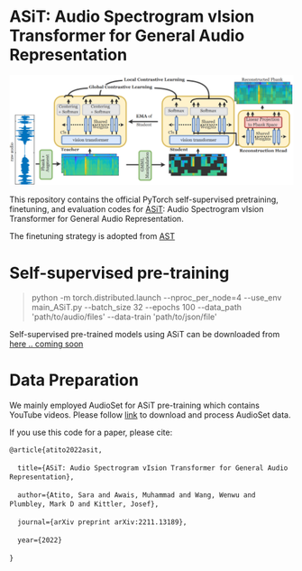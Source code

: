 # ASiT: Audio Spectrogram vIsion Transformer for General Audio Representation

![](ASiT.png)

This repository contains the official PyTorch self-supervised pretraining, finetuning, and evaluation codes for 
[ASiT](https://arxiv.org/abs/2211.13189): Audio Spectrogram vIsion Transformer for General Audio Representation.

The finetuning strategy is adopted from [AST](https://github.com/YuanGongND/ast) 

# Self-supervised pre-training
> python -m torch.distributed.launch --nproc_per_node=4 --use_env main_ASiT.py --batch_size 32 --epochs 100 --data_path 'path/to/audio/files' --data-train 'path/to/json/file'

Self-supervised pre-trained models using ASiT can be downloaded from [here .. coming soon](https://drive.google.com/drive/folders/)

# Data Preparation
We mainly employed AudioSet for ASiT pre-training which contains YouTube videos. Please follow [link](https://research.google.com/audioset/download.html) to download and process AudioSet data.

If you use this code for a paper, please cite:

```
@article{atito2022asit,

  title={ASiT: Audio Spectrogram vIsion Transformer for General Audio Representation},
  
  author={Atito, Sara and Awais, Muhammad and Wang, Wenwu and Plumbley, Mark D and Kittler, Josef},
  
  journal={arXiv preprint arXiv:2211.13189},
  
  year={2022}
  
}
```
